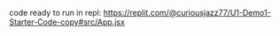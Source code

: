 code ready to run in repl: https://replit.com/@curiousjazz77/U1-Demo1-Starter-Code-copy#src/App.jsx
